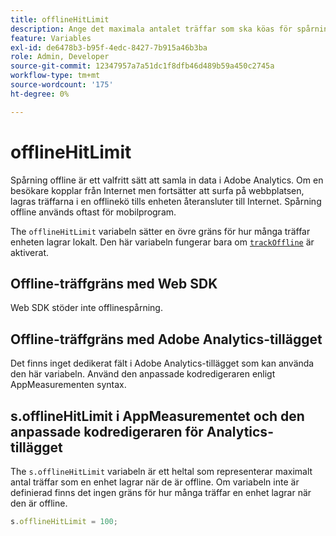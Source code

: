 ```yaml
---
title: offlineHitLimit
description: Ange det maximala antalet träffar som ska köas för spårning offline.
feature: Variables
exl-id: de6478b3-b95f-4edc-8427-7b915a46b3ba
role: Admin, Developer
source-git-commit: 12347957a7a51dc1f8dfb46d489b59a450c2745a
workflow-type: tm+mt
source-wordcount: '175'
ht-degree: 0%

---
```


# offlineHitLimit

Spårning offline är ett valfritt sätt att samla in data i Adobe Analytics. Om en besökare kopplar från Internet men fortsätter att surfa på webbplatsen, lagras träffarna i en offlinekö tills enheten återansluter till Internet. Spårning offline används oftast för mobilprogram.

The `offlineHitLimit` variabeln sätter en övre gräns för hur många träffar enheten lagrar lokalt. Den här variabeln fungerar bara om [`trackOffline`](trackoffline.md) är aktiverat.

## Offline-träffgräns med Web SDK

Web SDK stöder inte offlinespårning.

## Offline-träffgräns med Adobe Analytics-tillägget

Det finns inget dedikerat fält i Adobe Analytics-tillägget som kan använda den här variabeln. Använd den anpassade kodredigeraren enligt AppMeasurementen syntax.

## s.offlineHitLimit i AppMeasurementet och den anpassade kodredigeraren för Analytics-tillägget

The `s.offlineHitLimit` variabeln är ett heltal som representerar maximalt antal träffar som en enhet lagrar när de är offline. Om variabeln inte är definierad finns det ingen gräns för hur många träffar en enhet lagrar när den är offline.

```js
s.offlineHitLimit = 100;
```
